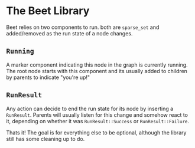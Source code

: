 # The Beet Library

Beet relies on two components to run. both are `sparse_set` and added/removed as the run state of a node changes.

## `Running`

A marker component indicating this node in the graph is currently running. The root node starts with this component and its usually added to children by parents to indicate "you're up!"

## `RunResult` 

Any action can decide to end the run state for its node by inserting a `RunResult`. Parents will usually listen for this change and somehow react to it, depending on whether it was `RunResult::Success` or `RunResult::Failure`.

Thats it! The goal is for everything else to be optional, although the library still has some cleaning up to do.


